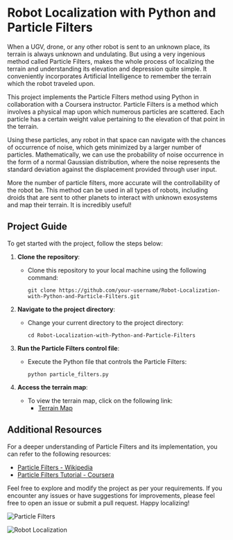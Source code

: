 # Robot Localization with Python and Particle Filters

When a UGV, drone, or any other robot is sent to an unknown place, its terrain is always unknown and undulating. But using a very ingenious method called Particle Filters, makes the whole process of localizing the terrain and understanding its elevation and depression quite simple. It conveniently incorporates Artificial Intelligence to remember the terrain which the robot traveled upon. 

This project implements the Particle Filters method using Python in collaboration with a Coursera instructor. Particle Filters is a method which involves a physical map upon which numerous particles are scattered. Each particle has a certain weight value pertaining to the elevation of that point in the terrain. 

Using these particles, any robot in that space can navigate with the chances of occurrence of noise, which gets minimized by a larger number of particles. Mathematically, we can use the probability of noise occurrence in the form of a normal Gaussian distribution, where the noise represents the standard deviation against the displacement provided through user input. 

More the number of particle filters, more accurate will the controllability of the robot be. This method can be used in all types of robots, including droids that are sent to other planets to interact with unknown exosystems and map their terrain. It is incredibly useful!

## Project Guide

To get started with the project, follow the steps below:

1. **Clone the repository**:
   - Clone this repository to your local machine using the following command:
     ```
     git clone https://github.com/your-username/Robot-Localization-with-Python-and-Particle-Filters.git
     ```

2. **Navigate to the project directory**:
   - Change your current directory to the project directory:
     ```
     cd Robot-Localization-with-Python-and-Particle-Filters
     ```

3. **Run the Particle Filters control file**:
   - Execute the Python file that controls the Particle Filters:
     ```
     python particle_filters.py
     ```

4. **Access the terrain map**:
   - To view the terrain map, click on the following link:
     - [Terrain Map](https://example.com/terrain_map.png)

## Additional Resources

For a deeper understanding of Particle Filters and its implementation, you can refer to the following resources:

- [Particle Filters - Wikipedia](https://en.wikipedia.org/wiki/Particle_filter)
- [Particle Filters Tutorial - Coursera](https://www.coursera.org/learn/robotics-perception)

Feel free to explore and modify the project as per your requirements. If you encounter any issues or have suggestions for improvements, please feel free to open an issue or submit a pull request. Happy localizing!

![Particle Filters](https://example.com/images/particle_filters.png)

![Robot Localization](https://example.com/images/robot_localization.png)
